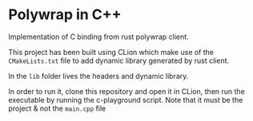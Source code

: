# Polywrap in C++

Implementation of C binding from rust polywrap client.

This project has been built using CLion which make use of the `CMakeLists.txt` file to
add dynamic library generated by rust client.

In the `lib` folder lives the headers and dynamic library.

In order to run it, clone this repository and open it in CLion, then run the executable by running the c-playground
script. Note that it must be the project & not the `main.cpp` file